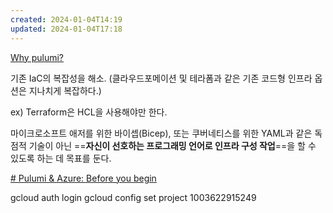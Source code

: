```yaml
---
created: 2024-01-04T14:19
updated: 2024-01-04T17:18
---
```

[Why pulumi?](https://www.ciokorea.com/news/235799?page=0,1)

기존 IaC의 복잡성을 해소. (클라우드포메이션 및 테라폼과 같은 기존 코드형 인프라 옵션은 지나치게 복잡하다.)

ex) Terraform은 HCL을 사용해야만 한다.

마이크로소프트 애저를 위한 바이셉(Bicep), 또는 쿠버네티스를 위한 YAML과 같은 독점적 기술이 아닌 ==**자신이 선호하는 프로그래밍 언어로 인프라 구성 작업**==을 할 수 있도록 하는 데 목표를 둔다.

[# Pulumi & Azure: Before you begin](https://www.pulumi.com/docs/clouds/azure/get-started/begin/)

gcloud auth login
gcloud config set project 1003622915249
